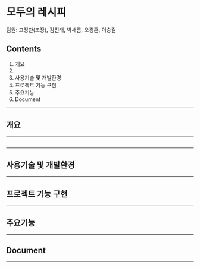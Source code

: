 # 모두의 레시피

팀원: 고정찬(조장), 김진태, 박새롬, 오경훈, 이승걸

## Contents
1. 개요
2. 
3. 사용기술 및 개발환경
4. 프로젝트 기능 구현
5. 주요기능
6. Document

---
## 개요

---
## 

---
## 사용기술 및 개발환경

---
## 프로젝트 기능 구현

---
## 주요기능

---
## Document

---
